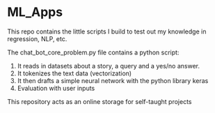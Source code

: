 # ML_Apps

This repo contains the little scripts I build to test out my knowledge in regression, NLP, etc.

The chat_bot_core_problem.py file contains a python script:

  1. It reads in datasets about a story, a query and a yes/no answer.
  2. It tokenizes the text data (vectorization)
  3. It then drafts a simple neural network with the python library keras
  4. Evaluation with user inputs
 

This repository acts as an online storage for self-taught projects


